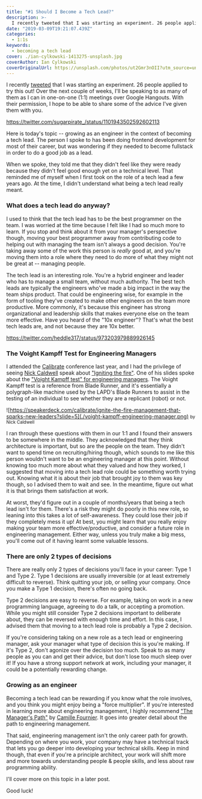 ```yaml
---
title: "#1 Should I Become a Tech Lead?"
description: >-
  I recently tweeted that I was starting an experiment. 26 people applied to try this out! Over the next couple of weeks, I'll be speaking to as many of them as I can in one-on-one (1:1) meetings over Google Hangouts. With their permission, I hope to be able to share some of the advice I've given them with you. Here is today's topic - growing as an engineer in the context of becoming a tech lead.
date: "2019-03-09T19:21:07.439Z"
categories:
  - 1:1s
keywords:
  - becoming a tech lead
cover: ./ian-cylkowski-1413275-unsplash.jpg
coverAuthor: Ian Cylkowski
coverOriginalUrl: https://unsplash.com/photos/ut2Gmr3nOII?utm_source=unsplash&utm_medium=referral&utm_content=creditCopyText
---
```


I recently [tweeted](https://twitter.com/sugarpirate_/status/1101943502592602113) that I was starting an experiment. 26 people applied to try this out! Over the next couple of weeks, I'll be speaking to as many of them as I can in one-on-one (1:1) meetings over Google Hangouts. With their permission, I hope to be able to share some of the advice I've given them with you.

https://twitter.com/sugarpirate_/status/1101943502592602113

Here is today's topic -- growing as an engineer in the context of becoming a tech lead. The person I spoke to has been doing frontend development for most of their career, but was wondering if they needed to become fullstack in order to do a good job as a lead.

When we spoke, they told me that they didn't feel like they were ready because they didn't feel good enough yet on a technical level. That reminded me of myself when I first took on the role of a tech lead a few years ago. At the time, I didn't understand what being a tech lead really meant.

### What does a tech lead do anyway?

I used to think that the tech lead has to be the best programmer on the team. I was worried at the time because I felt like I had so much more to learn. If you stop and think about it from your manager's perspective though, moving your best programmer away from contributing code to helping out with managing the team isn't always a good decision. You're taking away some of the work this person is *really* good at, and you're moving them into a role where they need to do more of what they might not be great at -- managing people.

The tech lead is an interesting role. You're a hybrid engineer and leader who has to manage a small team, without much authority. The best tech leads are typically the engineers who've made a big impact in the way the team ships product. That could be engineering wise, for example in the form of tooling they've created to make other engineers on the team more productive. More commonly, it's because this engineer has strong organizational and leadership skills that makes everyone else on the team more effective. Have you heard of the "10x engineer"? That's what the best tech leads are, and not because they are 10x better.

https://twitter.com/heddle317/status/973203979889926145

### The Voight Kampff Test for Engineering Managers

I attended the [Calibrate](https://www.calibratesf.com/) conference last year, and I had the privilege of seeing [Nick Caldwell](https://twitter.com/nickcald) speak about ["Igniting the fire"](https://www.youtube.com/watch?v=URynuPW8fPg&list=PL8iMj9kx_ykSqcV7ro9VJDvE6FsQSMg2N). One of his slides spoke about the ["Voight Kampff test" for engineering managers](https://speakerdeck.com/calibrate/ignite-the-fire-management-that-sparks-new-leaders?slide=5). The Voight Kampff test is a reference from Blade Runner, and it's essentially a polygraph-like machine used by the LAPD's Blade Runners to assist in the testing of an individual to see whether they are a replicant (robot) or not.

![https://speakerdeck.com/calibrate/ignite-the-fire-management-that-sparks-new-leaders?slide=5](./voight-kampff-engineering-manager.png)
<small>by Nick Caldwell</small>

I ran through these questions with them in our 1:1 and I found their answers to be somewhere in the middle. They acknowledged that they think architecture is important, but so are the people on the team. They didn't want to spend time on recruiting/hiring though, which sounds to me like this person wouldn't want to be an engineering manager at this point. Without knowing too much more about what they valued and how they worked, I suggested that moving into a tech lead role could be something worth trying out. Knowing what it is about their job that brought joy to them was key though, so I advised them to wait and see. In the meantime, figure out what it is that brings them satisfaction at work.

At worst, they'd figure out in a couple of months/years that being a tech lead isn't for them. There's a risk they might do poorly in this new role, so leaning into this takes a lot of self-awareness. They could lose their job if they completely mess it up! At best, you might learn that you really enjoy making your team more effective/productive, and consider a future role in engineering management. Either way, unless you truly make a big mess, you'll come out of it having learnt some valuable lessons.

### There are only 2 types of decisions

There are really only 2 types of decisions you'll face in your career: Type 1 and Type 2. Type 1 decisions are usually irreversible (or at least extremely difficult to reverse). Think quitting your job, or selling your company. Once you make a Type 1 decision, there's often no going back.

Type 2 decisions are easy to reverse. For example, taking on work in a new programming language, agreeing to do a talk, or accepting a promotion. While you might still consider Type 2 decisions important to deliberate about, they can be reversed with enough time and effort. In this case, I advised them that moving to a tech lead role is probably a Type 2 decision.

If you're considering taking on a new role as a tech lead or engineering manager, ask your manager what type of decision this is you're making. If it's Type 2, don't agonize over the decision too much. Speak to as many people as you can and get their advice, but don't lose too much sleep over it! If you have a strong support network at work, including your manager, it could be a potentially rewarding change.

### Growing as an engineer

Becoming a tech lead can be rewarding if you know what the role involves, and you think you might enjoy being a "force multiplier". If you're interested in learning more about engineering management, I highly recommend ["The Manager's Path"](https://smile.amazon.com/Managers-Path-Leaders-Navigating-Growth-ebook/dp/B06XP3GJ7F) by [Camille Fournier](https://twitter.com/skamille). It goes into greater detail about the path to engineering management.

That said, engineering management isn't the only career path for growth. Depending on where you work, your company may have a technical track that lets you go deeper into developing your technical skills. Keep in mind though, that even if you're a principle architect, your work will shift more and more towards understanding people & people skills, and less about raw programming ability.

I'll cover more on this topic in a later post.

Good luck!
